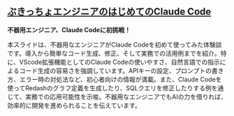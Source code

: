 ## [ぶきっちょエンジニアのはじめてのClaude Code](https://speakerdeck.com/ks0318/bu-kunai-hazimetenoclaude-code)

**不器用エンジニア、Claude Codeに初挑戦！**

本スライドは、不器用なエンジニアがClaude Codeを初めて使ってみた体験談です。導入から簡単なコード生成、修正、そして実務での活用例までを紹介。特に、VScode拡張機能としてのClaude Codeの使いやすさ、自然言語での指示によるコード生成の容易さを強調しています。APIキーの設定、プロンプトの書き方、エラー時の対処法など、初心者向けの情報が満載。また、Claude Codeを使ってRedashのグラフ定義を生成したり、SQLクエリを修正したりする例を通じて、実務での応用可能性を示唆。不器用なエンジニアでもAIの力を借りれば、効率的に開発を進められることを伝えています。
